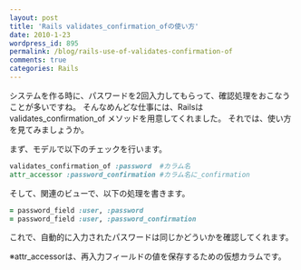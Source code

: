 ```yaml
---
layout: post
title: 'Rails validates_confirmation_ofの使い方'
date: 2010-1-23
wordpress_id: 895
permalink: /blog/rails-use-of-validates-confirmation-of
comments: true
categories: Rails
---
```

システムを作る時に、パスワードを2回入力してもらって、確認処理をおこなうことが多いですね。
そんなめんどな仕事には、Railsはvalidates_confirmation_of メソッドを用意してくれました。
それでは、使い方を見てみましょうか。

まず、モデルで以下のチェックを行います。

```ruby
validates_confirmation_of :password  #カラム名
attr_accessor :password_confirmation #カラム名に_confirmation
```

そして、関連のビューで、以下の処理を書きます。

```ruby
= password_field :user, :password
= password_field :user, :password_confirmation
```

これで、自動的に入力されたパスワードは同じかどういかを確認してくれます。

※attr_accessorは、再入力フィールドの値を保存するための仮想カラムです。
